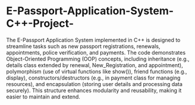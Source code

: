 # E-Passport-Application-System-C++-Project-

The E-Passport Application System implemented in C++ is designed to streamline tasks such as new passport registrations, renewals, appointments, police verification, and payments. The code demonstrates Object-Oriented Programming (OOP) concepts, including inheritance (e.g., details class extended by renewal, New_Registration, and appointment), polymorphism (use of virtual functions like show()), friend functions (e.g., display), constructors/destructors (e.g., in payment class for managing resources), and encapsulation (storing user details and processing data securely). This structure enhances modularity and reusability, making it easier to maintain and extend.

